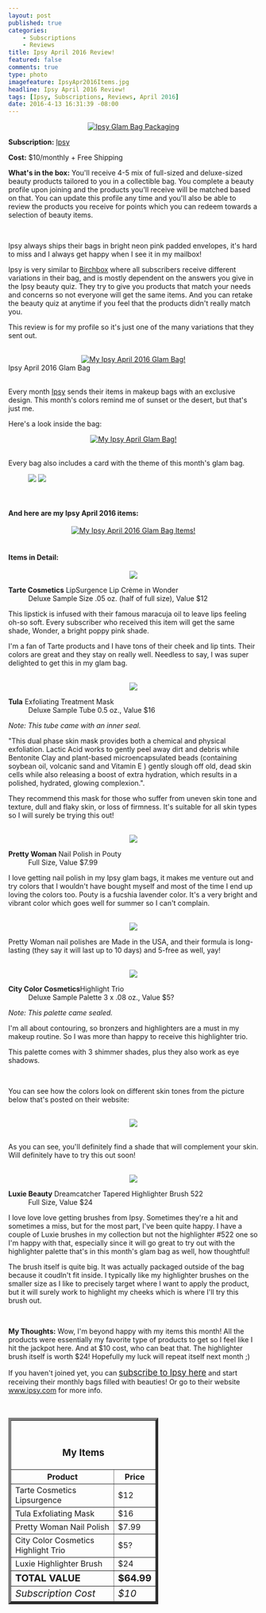 ```yaml
---
layout: post
published: true
categories: 
    - Subscriptions
    - Reviews
title: Ipsy April 2016 Review!
featured: false
comments: true
type: photo
imagefeature: IpsyApr2016Items.jpg
headline: Ipsy April 2016 Review!
tags: [Ipsy, Subscriptions, Reviews, April 2016]
date: 2016-4-13 16:31:39 -08:00
---
```


<center><a href="https://www.ipsy.com/new?refer=uns8d" target="_blank">
<img src="/images/IpsyApr2016Package.jpg" border="0" style="border:none;max-width:100%;" alt="Ipsy Glam Bag Packaging" />
</a></center>

<p><b>Subscription:</b> <a href="https://www.ipsy.com/new?refer=uns8d" target="_blank">Ipsy</a></p>
<p><b>Cost:</b> $10/monthly + Free Shipping</p>
<p><b>What's in the box:</b> You'll receive 4-5 mix of full-sized and deluxe-sized beauty products tailored to you in a collectible bag. You complete a beauty profile upon joining and the products you'll receive will be matched based on that. You can update this profile any time and you'll also be able to review the products you receive for points which you can redeem towards a selection of beauty items.</p>

<br>

<p>Ipsy always ships their bags in bright neon pink padded envelopes, it's hard to miss and I always get happy when I see it in my mailbox!</p>

<p>Ipsy is very similar to <a href="https://www.birchbox.com/invite/whatsupmailbox" target="_blank">Birchbox</a> where all subscribers receive different variations in their bag, and is mostly dependent on the answers you give in the Ipsy beauty quiz. They try to give you products that match your needs and concerns so not everyone will get the same items. And you can retake the beauty quiz at anytime if you feel that the products didn't really match you.</p>

<p>This review is for my profile so it's just one of the many variations that they sent out.</p>

<br>

<center><a href="https://www.ipsy.com/new?refer=uns8d" target="_blank">
<img src="/images/IpsyApr2016Bag.jpg" border="0" style="border:none;max-width:100%;" alt="My Ipsy April 2016 Glam Bag!" />
</a></center>
<figcaption>Ipsy April 2016 Glam Bag</figcaption>

<br>

<p>Every month <a href="https://www.ipsy.com/new?refer=uns8d" target="_blank">Ipsy</a> sends their items in makeup bags with an exclusive design. This month's colors remind me of sunset or the desert, but that's just me.</p>

<p>Here's a look inside the bag:</p>
<center><a href="https://www.ipsy.com/new?refer=uns8d" target="_blank">
<img src="/images/IpsyApr2016Bag2.jpg" border="0" style="border:none;max-width:100%;" alt="My Ipsy April Glam Bag!" />
</a></center>

<br>

<p>Every bag also includes a card with the theme of this month's glam bag.<p>

<figure class="half">
      <img src='/images/IpsyApr2016Info.jpg'>
      <img src='/images/IpsyApr2016Info2.jpg'>
</figure>

<br>

<H4> And here are my Ipsy April 2016 items:</H4>

<center><a href="https://www.ipsy.com/new?refer=uns8d" target="_blank">
<img src="/images/IpsyApr2016Items.jpg" border="0" style="border:none;max-width:100%;" alt="My Ipsy April 2016 Glam Bag Items!" />
</a></center>

<br>

<H4> Items in Detail:</H4>

<center><a href="https://www.ipsy.com/new?refer=uns8d" target="_blank">
<img src="/images/IpsyApr2016TarteCosmeticsLipSurgenceLipCremeWonder.jpg" border="0" style="border:none;max-width:100%;" />
</a></center>

<DL>
<DT><b>Tarte Cosmetics</b> LipSurgence Lip Crème in Wonder</DT>
<DD>Deluxe Sample Size .05 oz. (half of full size), Value $12</DD>
</DL>

<p>This lipstick is infused with their famous maracuja oil to leave lips feeling oh-so soft. Every subscriber who received this item will get the same shade, Wonder, a bright poppy pink shade.</p>

<p>I'm a fan of Tarte products and I have tons of their cheek and lip tints. Their colors are great and they stay on really well. Needless to say, I was super delighted to get this in my glam bag.</p>

<br>

<center><a href="https://www.ipsy.com/new?refer=uns8d" target="_blank">
<img src="/images/IpsyApr2016TulaExfoliatingTreatmentMask.jpg" border="0" style="border:none;max-width:100%;" />
</a></center>

<DL>
<DT><b>Tula</b> Exfoliating Treatment Mask</DT>
<DD>Deluxe Sample Tube 0.5 oz., Value $16</DD>
</DL>

<p><i>Note: This tube came with an inner seal.</i></p>

<p>"This dual phase skin mask provides both a chemical and physical exfoliation. Lactic Acid works to gently peel away dirt and debris while Bentonite Clay and plant-based microencapsulated beads (containing soybean oil, volcanic sand and Vitamin E ) gently slough off old, dead skin cells while also releasing a boost of extra hydration, which results in a polished, hydrated, glowing complexion.".</p>

<p>They recommend this mask for those who suffer from uneven skin tone and texture, dull and flaky skin, or loss of firmness. It's suitable for all skin types so I will surely be trying this out!</p>

<br>

<center><a href="https://www.ipsy.com/new?refer=uns8d" target="_blank">
<img src="/images/IpsyApr2016PrettyWomanNailPolish.jpg" border="0" style="border:none;max-width:100%;" />
</a></center>
<DL>
<DT><b>Pretty Woman</b> Nail Polish in Pouty</DT>
<DD>Full Size, Value $7.99</DD>
</DL>

<p>I love getting nail polish in my Ipsy glam bags, it makes me venture out and try colors that I wouldn't have bought myself and most of the time I end up loving the colors too. Pouty is a fucshia lavender color. It's a very bright and vibrant color which goes well for summer so I can't complain.</p>

<br>

<center><a href="https://www.ipsy.com/new?refer=uns8d" target="_blank">
<img src="/images/IpsyApr2016PrettyWomanNailPolish2.jpg" border="0" style="border:none;max-width:100%;" />
</a></center>

<p>Pretty Woman nail polishes are Made in the USA, and their formula is long-lasting (they say it will last up to 10 days) and 5-free as well, yay!</p>

<br>

<center><a href="https://www.ipsy.com/new?refer=uns8d" target="_blank">
<img src="/images/IpsyApr2016CityColorCosmeticsHighlightTrio.jpg" border="0" style="border:none;max-width:100%;" />
</a></center>

<DL>
<DT><b>City Color Cosmetics</b>Highlight Trio</DT>
<DD>Deluxe Sample Palette 3 x .08 oz., Value $5?</DD>
</DL>

<p><i>Note: This palette came sealed.</i></p>

<p>I'm all about contouring, so bronzers and highlighters are a must in my makeup routine. So I was more than happy to receive this highlighter trio.</p>

<p>This palette comes with 3 shimmer shades, plus they also work as eye shadows.</p>

<br>

<p>You can see how the colors look on different skin tones from the picture below that's posted on their website:</p>

<br>

<center><a href="https://www.ipsy.com/new?refer=uns8d" target="_blank">
<img src="/images/IpsyApr2016CityColorCosmeticsHighlightTrio2.jpeg" border="0" style="border:none;max-width:100%;" />
</a></center>

<br>

<p>As you can see, you'll definitely find a shade that will complement your skin. Will definitely have to try this out soon!</p>

<br>

<center><a href="https://www.ipsy.com/new?refer=uns8d" target="_blank">
<img src="/images/IpsyApr2016LuxieBeautyDreamcatcherTaperedHighlighterBrush.jpg" border="0" style="border:none;max-width:100%;" />
</a></center>

<DL>
<DT><b>Luxie Beauty</b> Dreamcatcher Tapered Highlighter Brush 522</DT>
<DD>Full Size, Value $24</DD>
</DL>

<p>I love love love getting brushes from Ipsy. Sometimes they're a hit and sometimes a miss, but for the most part, I've been quite happy. I have a couple of Luxie brushes in my collection but not the highlighter #522 one so I'm happy with that, especially since it will go great to try out with the highlighter palette that's in this month's glam bag as well, how thoughtful!</p>

<p>The brush itself is quite big. It was actually packaged outside of the bag because it coudln't fit inside. I typically like my highlighter brushes on the smaller size as I like to precisely target where I want to apply the product, but it will surely work to highlight my cheeks which is where I'll try this brush out.</p>

<br>

<p><i class="icon-exclamation-sign"></i><b> My Thoughts:</b> Wow, I'm beyond happy with my items this month! All the products were essentially my favorite type of products to get so I feel like I hit the jackpot here. And at $10 cost, who can beat that. The highlighter brush itself is worth $24! Hopefully my luck will repeat itself next month ;)</p>

<p>If you haven't joined yet, you can <a href="https://www.ipsy.com/new?refer=uns8d" target="_blank"><big>subscribe to Ipsy here</big></a> and start receiving their monthly bags filled with beauties! Or go to their website <a href="https://www.ipsy.com/new?refer=uns8d" target="_blank">www.ipsy.com</a> for more info.</p>

<br>

<TABLE  BORDER="5" style="width:60%">
   <TR>
      <TH COLSPAN="2">
         <H3><BR><center>My Items</center></H3>
      </TH>
   </TR>
      <TH>Product</TH>
      <TH>Price</TH>
  <TR>
      <TD>Tarte Cosmetics Lipsurgence</TD>
      <TD>$12</TD>
   </TR>
   <TR>
      <TD>Tula Exfoliating Mask</TD>
      <TD>$16</TD>
   </TR>
    <TR>
      <TD>Pretty Woman Nail Polish</TD>
      <TD>$7.99</TD>
   </TR>
    <TR>
      <TD>City Color Cosmetics Highlight Trio</TD>
      <TD>$5?</TD>
   </TR>
    <TR>
      <TD>Luxie Highlighter Brush</TD>
      <TD>$24</TD>
   </TR>
   <TR>
      <TD><b><big>TOTAL VALUE</big></b></TD>
      <TD><b><big>$64.99</big></b></TD>
   </TR>
   <TR>
      <TD><i><big>Subscription Cost</big></i></TD>
      <TD><i><big>$10</big></i></TD>
   </TR>
</TABLE>
